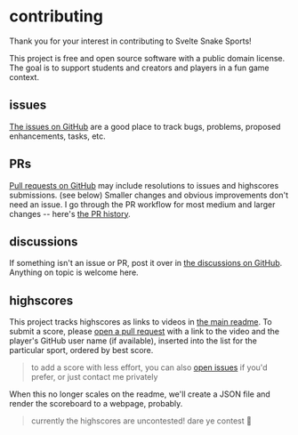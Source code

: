 # contributing

Thank you for your interest in contributing to Svelte Snake Sports!

This project is free and open source software with a public domain license.
The goal is to support students and creators and players in a fun game context.

## issues

[The issues on GitHub](https://github.com/ryanatkn/svelte-snake-sports/issues)
are a good place to track bugs, problems, proposed enhancements, tasks, etc.

## PRs

[Pull requests on GitHub](https://github.com/ryanatkn/svelte-snake-sports/pulls)
may include resolutions to issues and highscores submissions. (see below)
Smaller changes and obvious improvements don't need an issue.
I go through the PR workflow for most medium and larger changes -- here's
[the PR history](https://github.com/ryanatkn/svelte-snake-sports/pulls?q=is%3Apr+is%3Aclosed).

## discussions

If something isn't an issue or PR, post it over in
[the discussions on GitHub](https://github.com/ryanatkn/svelte-snake-sports/discussions).
Anything on topic is welcome here.

## highscores

This project tracks highscores as links to videos in [the main readme](readme.md).
To submit a score, please
[open a pull request](https://github.com/ryanatkn/svelte-snake-sports/pulls)
with a link to the video
and the player's GitHub user name (if available),
inserted into the list for the particular sport, ordered by best score.

> to add a score with less effort,
> you can also
> [open issues](https://github.com/ryanatkn/svelte-snake-sports/issues)
> if you'd prefer, or just contact me privately

When this no longer scales on the readme,
we'll create a JSON file and render the scoreboard to a webpage, probably.

> currently the highscores are uncontested!
> dare ye contest 🐢

